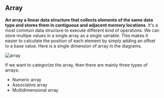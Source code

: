## Array
**An array a linear data structure that collects elements of the same data type and stores them in contiguous and adjacent memory locations**. It's a most common data structure to execute different kind of operations. We can store multipe values in a single array as a single variable. This makes it easier to calculate the position of each element by simply adding an offset to a base value. Here is a single dimension of array in the diagrams.

![array](https://user-images.githubusercontent.com/29992994/211781529-94e727b1-a358-4e32-814c-99cce0f4f57f.png)

If we want to categorize the array, then there are mainly three types of arrays:
* Numeric array
* Associative array
* Multidimensional array
